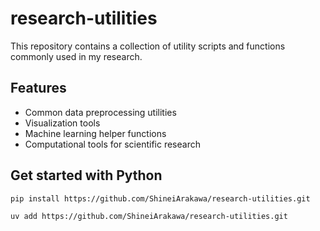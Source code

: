 # research-utilities

This repository contains a collection of utility scripts and functions commonly used in my research.

## Features

- Common data preprocessing utilities
- Visualization tools
- Machine learning helper functions
- Computational tools for scientific research

## Get started with Python

```bash
pip install https://github.com/ShineiArakawa/research-utilities.git
```

```bash
uv add https://github.com/ShineiArakawa/research-utilities.git
```